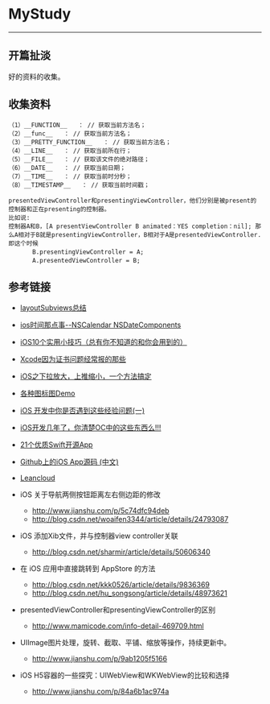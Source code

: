 # MyStudy
---

## 开篇扯淡
好的资料的收集。

## 收集资料

```objc
（1）__FUNCTION__   ： // 获取当前方法名；
（2）__func__   ： // 获取当前方法名；
（3）__PRETTY_FUNCTION__   ： // 获取当前方法名；
（4）__LINE__   ： // 获取当前所在行；
（5）__FILE__   ： // 获取该文件的绝对路径；
（6）__DATE__   ： // 获取当前日期；
（7）__TIME__   ： // 获取当前时分秒；
（8）__TIMESTAMP__   ： // 获取当前时间戳；
```
```
presentedViewController和presentingViewController，他们分别是被present的控制器和正在presenting的控制器。   
比如说: 
控制器A和B，[A presentViewController B animated：YES completion：nil]; 那么A相对于B就是presentingViewController，B相对于A是presentedViewController.  
即这个时候　　
　　　　B.presentingViewController = A;
　　　　A.presentedViewController = B;
```

## 参考链接
* [layoutSubviews总结](http://blog.csdn.net/doubleuto/article/details/45155677)

* [ios时间那点事--NSCalendar NSDateComponents](http://my.oschina.net/yongbin45/blog/156181)

* [iOS10个实用小技巧（总有你不知道的和你会用到的）](http://www.jianshu.com/p/a3156826c27c)

* [Xcode因为证书问题经常报的那些](http://www.jianshu.com/p/b10680a32d35)

* [iOS之下拉放大，上推缩小，一个方法搞定](http://www.jianshu.com/p/eae68e8e0838)

* [各种图标图Demo](http://echarts.baidu.com/examples.html)

* [iOS 开发中你是否遇到这些经验问题(一)](http://www.jianshu.com/p/8207621ddcaa)

* [iOS开发几年了，你清楚OC中的这些东西么!!!](http://www.jianshu.com/p/bd496d5ef150)

* [21个优质Swift开源App](http://www.jianshu.com/p/a5b6d5efce88)

* [Github上的iOS App源码 (中文)](http://www.jianshu.com/p/06753d40d3d9)

* [Leancloud](https://leancloud.cn/)

* iOS 关于导航两侧按钮距离左右侧边距的修改
  - <http://www.jianshu.com/p/5c74dfc94deb>
  - <http://blog.csdn.net/woaifen3344/article/details/24793087>

* iOS 添加Xib文件，并与控制器view controller关联
  - <http://blog.csdn.net/sharmir/article/details/50606340>

* 在 iOS 应用中直接跳转到 AppStore 的方法
  - <http://blog.csdn.net/kkk0526/article/details/9836369>
  - <http://blog.csdn.net/hu_songsong/article/details/48973621>

* presentedViewController和presentingViewController的区别
  - <http://www.mamicode.com/info-detail-469709.html>

* UIImage图片处理，旋转、截取、平铺、缩放等操作，持续更新中。
  - <http://www.jianshu.com/p/9ab1205f5166>

* iOS H5容器的一些探究：UIWebView和WKWebView的比较和选择
  - <http://www.jianshu.com/p/84a6b1ac974a>


